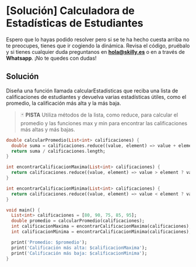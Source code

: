 #  [Solución] Calculadora de Estadísticas de Estudiantes

Espero que lo hayas podido resolver pero si se te ha hecho cuesta arriba no te preocupes, tienes que ir cogiendo la dinámica. Revisa el código, pruébalo y si tienes cualquier duda preguntanos en **hola@skilly.es** o en a través de **Whatsapp**.
¡No te quedes con dudas!

## Solución

Diseña una función llamada calcularEstadisticas que reciba una lista de calificaciones de estudiantes y devuelva varias estadísticas útiles, como el promedio, la calificación más alta y la más baja.

> :black_joker: **PISTA**
> Utiliza métodos de la lista, como reduce, para calcular el promedio y las funciones max y min para encontrar las calificaciones más altas y más bajas. 

~~~dart
double calcularPromedio(List<int> calificaciones) {
  double suma = calificaciones.reduce((value, element) => value + element);
  return suma / calificaciones.length;
}

int encontrarCalificacionMaxima(List<int> calificaciones) {
  return calificaciones.reduce((value, element) => value > element ? value : element);
}

int encontrarCalificacionMinima(List<int> calificaciones) {
  return calificaciones.reduce((value, element) => value < element ? value : element);
}

void main() {
  List<int> calificaciones = [80, 90, 75, 85, 95];
  double promedio = calcularPromedio(calificaciones);
  int calificacionMaxima = encontrarCalificacionMaxima(calificaciones);
  int calificacionMinima = encontrarCalificacionMinima(calificaciones);

  print('Promedio: $promedio');
  print('Calificación más alta: $calificacionMaxima');
  print('Calificación más baja: $calificacionMinima');
}
~~~
